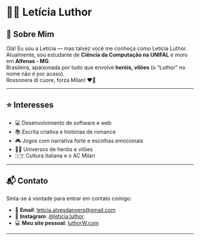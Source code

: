 # 👩‍💻 Letícia Luthor

## 🧾 Sobre Mim

Olá! Eu sou a Letícia — mas talvez você me conheça como Letícia Luthor.  
Atualmente, sou estudante de **Ciência da Computação na UNIFAL** e moro em **Alfenas - MG**.  
Brasileira, apaixonada por tudo que envolve **heróis, vilões** (o “Luthor” no nome não é por acaso).  
Rossonera di cuore, forza Milan! ❤️🖤

---

## ⭐ Interesses

- 💻 Desenvolvimento de software e web
- 📚 Escrita criativa e histórias de romance
- 🎮 Jogos com narrativa forte e escolhas emocionais
- 🦸‍♀️ Universos de heróis e vilões
- 🇮🇹 Cultura italiana e o AC Milan

---

## 📬 Contato

Sinta-se à vontade para entrar em contato comigo:

- 📧 **Email**: leticia.alvesdanvers@gmail.com
- 📸 **Instagram**: [@leticia.luthor](https://www.instagram.com/leticia.luthor)
- 💻 **Meu site pessoal**: [luthorW.com](https://luthorw.github.io)

---

